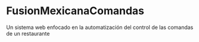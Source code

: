 # FusionMexicanaComandas
Un sistema web enfocado en la automatización del control de las comandas de un restaurante
